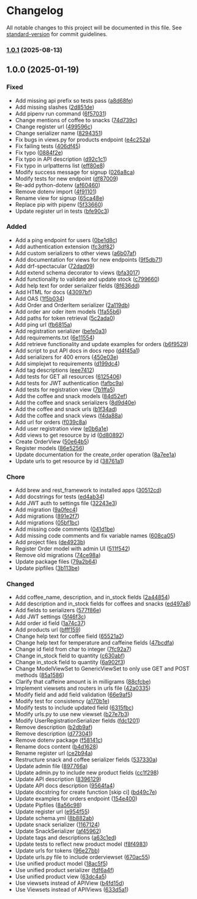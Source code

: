 # Changelog

All notable changes to this project will be documented in this file. See [standard-version](https://github.com/conventional-changelog/standard-version) for commit guidelines.

### [1.0.1](https://github.com/itsdeannat/the-brew-ha-ha-api/compare/v1.0.0...v1.0.1) (2025-08-13)

## 1.0.0 (2025-01-19)


### Fixed

* Add missing api prefix so tests pass ([a8d68fe](https://github.com/itsdeannat/the-brew-ha-ha-api/commit/a8d68fe2cb7e8dd6aaee16f9c018c799d8977cf1))
* Add missing slashes ([2d851de](https://github.com/itsdeannat/the-brew-ha-ha-api/commit/2d851dea48e269d73375fb8a08872c284867a4ab))
* Add pipenv run command ([6f57031](https://github.com/itsdeannat/the-brew-ha-ha-api/commit/6f570319c392e325ef0ab1c9088d3464b05bb522))
* Change mentions of coffee to snacks ([74d739c](https://github.com/itsdeannat/the-brew-ha-ha-api/commit/74d739c82de7edca8c3497a61c1a649e2672af0e))
* Change register url ([499596c](https://github.com/itsdeannat/the-brew-ha-ha-api/commit/499596c3253092603e731ce79ca2a183c95aec25))
* Change serializer name ([8294351](https://github.com/itsdeannat/the-brew-ha-ha-api/commit/829435184536059f58d39a1b496228343d2e4e33))
* Fix bugs in views.py for products endpoint ([e4c252a](https://github.com/itsdeannat/the-brew-ha-ha-api/commit/e4c252a4f6587d42d6a4837b51a95356f9966b74))
* Fix failing tests ([406df45](https://github.com/itsdeannat/the-brew-ha-ha-api/commit/406df456aa7b4981b90c0f33e994e183bdea0dcd))
* Fix typo ([0884f2e](https://github.com/itsdeannat/the-brew-ha-ha-api/commit/0884f2e29075020050767c2d4acd289c666140fc))
* Fix typo in API description ([d92c1c1](https://github.com/itsdeannat/the-brew-ha-ha-api/commit/d92c1c181150735b54ebeecc86f6dc02c3a6d095))
* Fix typo in urlpatterns list ([eff80e8](https://github.com/itsdeannat/the-brew-ha-ha-api/commit/eff80e8d2544580374e6fe91432fd987c3d8b57b))
* Modify success message for signup ([026a8ca](https://github.com/itsdeannat/the-brew-ha-ha-api/commit/026a8ca919b89a8dfcdae733694857a1c2106c12))
* Modify tests for new endpoint ([df87009](https://github.com/itsdeannat/the-brew-ha-ha-api/commit/df8700954c3488e1747b328d7202f75395ee764d))
* Re-add python-dotenv ([af60460](https://github.com/itsdeannat/the-brew-ha-ha-api/commit/af604605bf15c6bf9982fc50b18eea66cc6262ec))
* Remove dotenv import ([4f91101](https://github.com/itsdeannat/the-brew-ha-ha-api/commit/4f91101fc31e260078779c363f7032ee340ac88d))
* Rename view for signup ([65ca48e](https://github.com/itsdeannat/the-brew-ha-ha-api/commit/65ca48ebfd0be459f0b054c6d9db79ce4c35ad80))
* Replace pip with pipenv ([5f33660](https://github.com/itsdeannat/the-brew-ha-ha-api/commit/5f33660de2f1da4b6a5483fbbef560a96d71adbb))
* Update register url in tests ([bfe90c3](https://github.com/itsdeannat/the-brew-ha-ha-api/commit/bfe90c378774257d956d4021b15c21c4cbf6b165))


### Added

* Add a ping endpoint for users ([0be1d8c](https://github.com/itsdeannat/the-brew-ha-ha-api/commit/0be1d8c89b4a0863abac030e46fe2a972c48585d))
* Add authentication extension ([fc3df82](https://github.com/itsdeannat/the-brew-ha-ha-api/commit/fc3df829039b2f9c30527e57245279dc7aa3e2f6))
* Add custom serializers to other views ([a6b07af](https://github.com/itsdeannat/the-brew-ha-ha-api/commit/a6b07afb10748d76ca2b335cdaa41d7d361091ec))
* Add documentation for views for new endpoints ([9f5db71](https://github.com/itsdeannat/the-brew-ha-ha-api/commit/9f5db71c74f18fa87df6abf2aa807da8715bdc97))
* Add drf-spectacular ([72dad09](https://github.com/itsdeannat/the-brew-ha-ha-api/commit/72dad093c1aae544aa3571bfbefd2036fcaf399f))
* Add extend schema decorator to views ([bfa3017](https://github.com/itsdeannat/the-brew-ha-ha-api/commit/bfa3017c6579717d4d4010dfdcb123bf4c5db521))
* Add functionality to validate and update stock ([c799660](https://github.com/itsdeannat/the-brew-ha-ha-api/commit/c799660fef6a69bde0b4a6216976b951fccea736))
* Add help text for order serializer fields ([8f636dd](https://github.com/itsdeannat/the-brew-ha-ha-api/commit/8f636ddd6893e7fffceace6d5a19730c7975c344))
* Add HTML for docs ([43097bf](https://github.com/itsdeannat/the-brew-ha-ha-api/commit/43097bf989df8edc7c66d2bfaf3c8934d0759ef8))
* Add OAS ([1f5b034](https://github.com/itsdeannat/the-brew-ha-ha-api/commit/1f5b0346902b749a98381222fddb023c909e4575))
* Add Order and OrderItem serializer ([2a119db](https://github.com/itsdeannat/the-brew-ha-ha-api/commit/2a119dbdfe4373b6d1680f829fa345c3250a65cb))
* Add order anr oder item models ([1fa55b6](https://github.com/itsdeannat/the-brew-ha-ha-api/commit/1fa55b62136a35edff90614d547dc4ec1b0244a1))
* Add paths for token retrieval ([5c2ada0](https://github.com/itsdeannat/the-brew-ha-ha-api/commit/5c2ada0969e33d4e591e0fd5ae51bea71b97a49e))
* Add ping url ([fb6815a](https://github.com/itsdeannat/the-brew-ha-ha-api/commit/fb6815aa47f5ffcd82c7be579e80dbf1a66e2071))
* Add registration serializer ([befe0a3](https://github.com/itsdeannat/the-brew-ha-ha-api/commit/befe0a3baf20cbfecfa83be74b033276ebdb8d0c))
* Add requirements.txt ([6e11554](https://github.com/itsdeannat/the-brew-ha-ha-api/commit/6e1155490d4ece0be77c8a6111ddc301e7e4f351))
* Add retrieve functionality and update examples for orders ([b6f9529](https://github.com/itsdeannat/the-brew-ha-ha-api/commit/b6f95298848635107d00bef8d891b13e29a88365))
* Add script to put API docs in docs repo ([d4f45a1](https://github.com/itsdeannat/the-brew-ha-ha-api/commit/d4f45a160a2c3251f9e414db8b0af089b1cfc28c))
* Add serializers for 400 errors ([450e03e](https://github.com/itsdeannat/the-brew-ha-ha-api/commit/450e03ed0c50d97ddbcf7d9cc5acad8a3e1f1081))
* Add simplejwt to requirements ([d199dc4](https://github.com/itsdeannat/the-brew-ha-ha-api/commit/d199dc4f12d173bb401d085829c55c496a7aff92))
* Add tag descriptions ([eee7412](https://github.com/itsdeannat/the-brew-ha-ha-api/commit/eee741263f5bc8962762f14af3048d76d13952db))
* Add tests for GET all resources ([6125406](https://github.com/itsdeannat/the-brew-ha-ha-api/commit/6125406be95132615f16277a588199b3feea369e))
* Add tests for JWT authentication ([fafbc9a](https://github.com/itsdeannat/the-brew-ha-ha-api/commit/fafbc9a41efd7e5192ae04a0c1d425251990ac99))
* Add tests for registration view ([7b1ffa5](https://github.com/itsdeannat/the-brew-ha-ha-api/commit/7b1ffa525e32c9fad6a32f7da02ef09c3fe8f61d))
* Add the coffee and snack models ([84d52ef](https://github.com/itsdeannat/the-brew-ha-ha-api/commit/84d52ef663e19ac37df585e721ac6f2ff13796aa))
* Add the coffee and snack serializers ([8d9d40e](https://github.com/itsdeannat/the-brew-ha-ha-api/commit/8d9d40e0b7557888f55a96f91d2f74f3fada94e0))
* Add the coffee and snack urls ([b1f34ad](https://github.com/itsdeannat/the-brew-ha-ha-api/commit/b1f34ad540c9d89a6cb89430bac2b946a69c96f1))
* Add the coffee and snack views ([f4da88a](https://github.com/itsdeannat/the-brew-ha-ha-api/commit/f4da88a6ad3baac92a4e75f72566d133c3fbf03c))
* Add url for orders ([f039c8a](https://github.com/itsdeannat/the-brew-ha-ha-api/commit/f039c8a8b5db915ac6c1f12128246b90260b8754))
* Add user registration view ([e0b6a1e](https://github.com/itsdeannat/the-brew-ha-ha-api/commit/e0b6a1e6d2b206a72176426548cbc0fc8f6359c0))
* Add views to get resource by id ([0d80892](https://github.com/itsdeannat/the-brew-ha-ha-api/commit/0d80892280142ebab15bfaa3b6ca70cdc06bc564))
* Create OrderView ([50e64b5](https://github.com/itsdeannat/the-brew-ha-ha-api/commit/50e64b52dfb2eb3f046a32171964618d7501b254))
* Register models ([86e5256](https://github.com/itsdeannat/the-brew-ha-ha-api/commit/86e5256008e81fa878950e5346bfb36d6cf42d80))
* Update documentation for the create_order operation ([8a7ee1a](https://github.com/itsdeannat/the-brew-ha-ha-api/commit/8a7ee1a096478c2e4b8ed473e8e0d30a21878d58))
* Update urls to get resource by id ([38761a1](https://github.com/itsdeannat/the-brew-ha-ha-api/commit/38761a187f2e8f5ca219d57988f6fe3fc0abc1f0))


### Chore

* Add brew and rest_framework to installed apps ([30512cd](https://github.com/itsdeannat/the-brew-ha-ha-api/commit/30512cd9f07bd5acb7e80433f432e0e51eb29a6e))
* Add docstrings for tests ([ed4ab34](https://github.com/itsdeannat/the-brew-ha-ha-api/commit/ed4ab34fe3bc3474cd4d2c3866f03547efbaa1d3))
* Add JWT auth to settings file ([32243e3](https://github.com/itsdeannat/the-brew-ha-ha-api/commit/32243e3fe5ef89f0ef9b881478123b8d690dd3ad))
* Add migration ([9a0fec4](https://github.com/itsdeannat/the-brew-ha-ha-api/commit/9a0fec4e12183324e87f761bd20c9bb7c7c66f95))
* Add migrations ([891e2f7](https://github.com/itsdeannat/the-brew-ha-ha-api/commit/891e2f727eb26a231845e5902e10326833128baf))
* Add migrations ([05bf1bc](https://github.com/itsdeannat/the-brew-ha-ha-api/commit/05bf1bca9e9abdcce8640d051761fbefed2e9312))
* Add missing code comments ([041d1be](https://github.com/itsdeannat/the-brew-ha-ha-api/commit/041d1be326626734c83a81b57d5084d16018193d))
* Add missing code comments and fix variable names ([608ca05](https://github.com/itsdeannat/the-brew-ha-ha-api/commit/608ca05f56f85bde949785d2f38c5f14214d7d3c))
* Add project files ([de4923b](https://github.com/itsdeannat/the-brew-ha-ha-api/commit/de4923ba5258648c44aec6ecf80a1e1e9de5fffc))
* Register Order model with admin UI ([511f542](https://github.com/itsdeannat/the-brew-ha-ha-api/commit/511f54220d91299d0ed20ba78508077e796407ce))
* Remove old migrations ([74ce98a](https://github.com/itsdeannat/the-brew-ha-ha-api/commit/74ce98a24f4fb8ab07b11dd5db4c18ac548de654))
* Update package files ([79a2b64](https://github.com/itsdeannat/the-brew-ha-ha-api/commit/79a2b64be13909ee3fffd41b8ab0dc66713a017e))
* Update pipfiles ([3b113be](https://github.com/itsdeannat/the-brew-ha-ha-api/commit/3b113beda07039892d5cbd88c743fc0445a2637c))


### Changed

* Add coffee_name, description, and in_stock fields ([2a44854](https://github.com/itsdeannat/the-brew-ha-ha-api/commit/2a4485486d7b1f57437ae325115fe378a7c16f99))
* Add description and in_stock fields for coffees and snacks ([ed497a8](https://github.com/itsdeannat/the-brew-ha-ha-api/commit/ed497a80d4fd30eff266c3da9ff2e842f180b373))
* Add fields to serializers ([577f86e](https://github.com/itsdeannat/the-brew-ha-ha-api/commit/577f86e233cb9d072782aa8b6f707e4cb6043b3a))
* Add JWT settings ([5f46f3c](https://github.com/itsdeannat/the-brew-ha-ha-api/commit/5f46f3c64bdcee3164884b2c03c8093b65b01662))
* Add order id field ([1a74c37](https://github.com/itsdeannat/the-brew-ha-ha-api/commit/1a74c371f5ef1ee8ef13fcb50eda898bbf2173db))
* Add products url ([bfff159](https://github.com/itsdeannat/the-brew-ha-ha-api/commit/bfff159e3d964aca9ff872a9590688e67a2e49e0))
* Change help text for coffee field ([65521a2](https://github.com/itsdeannat/the-brew-ha-ha-api/commit/65521a22827035c4d39921ae2a5e30ffb48311c5))
* Change help text for temperature and caffeine fields ([47bcdfa](https://github.com/itsdeannat/the-brew-ha-ha-api/commit/47bcdfa9004493d9639a54354015f140f05a692d))
* Change id field from char to integer ([7fc92a7](https://github.com/itsdeannat/the-brew-ha-ha-api/commit/7fc92a735336104770ab9288ca8232271498c56f))
* Change in_stock field to quantity ([c630abf](https://github.com/itsdeannat/the-brew-ha-ha-api/commit/c630abf690ce9973b3181191bbc35c2f3c3a414e))
* Change in_stock field to quantity ([6a902f3](https://github.com/itsdeannat/the-brew-ha-ha-api/commit/6a902f343290db9d488b2543a8ddade395ec55b7))
* Change ModelViewSet to GenericViewSet to only use GET and POST methods ([85a1586](https://github.com/itsdeannat/the-brew-ha-ha-api/commit/85a15869038d9fd8187c138332ec5c6020fe8acf))
* Clarify that caffeine amount is in milligrams ([88cfcbe](https://github.com/itsdeannat/the-brew-ha-ha-api/commit/88cfcbe823abc3d6cd34696aa87cd27dc1203484))
* Implement viewsets and routers in urls file ([42a0335](https://github.com/itsdeannat/the-brew-ha-ha-api/commit/42a0335d4bf783199f212c809c6b3254e34a130d))
* Modify field and add field validation ([66e9af5](https://github.com/itsdeannat/the-brew-ha-ha-api/commit/66e9af5a4c47ce338d1fbc8d307591b95b53a41a))
* Modify test for consistency ([a170b1e](https://github.com/itsdeannat/the-brew-ha-ha-api/commit/a170b1e86a18dc492bebd57bf4cd9fe185881ec0))
* Modify tests to include updated field ([6315fbc](https://github.com/itsdeannat/the-brew-ha-ha-api/commit/6315fbcf1dfb1a852d1e062a54cdeb1d707fc8bb))
* Modify urls.py to use new viewset ([b27e7b3](https://github.com/itsdeannat/the-brew-ha-ha-api/commit/b27e7b3f86b5841ef55df4971f3603247c453707))
* Modify UserRegistrationSerializer fields ([fdc1201](https://github.com/itsdeannat/the-brew-ha-ha-api/commit/fdc12018d87e9c69400fbdbc424daad84976cbb8))
* Remove description ([b2db9af](https://github.com/itsdeannat/the-brew-ha-ha-api/commit/b2db9af68e15d144c562e93edd0f041fdd7b09f0))
* Remove description ([d773041](https://github.com/itsdeannat/the-brew-ha-ha-api/commit/d773041f3078eb9dd300355b975eebc8f330b464))
* Remove dotenv package ([f58141c](https://github.com/itsdeannat/the-brew-ha-ha-api/commit/f58141cc42d43237dfa31b65ca66ec20b294cbfe))
* Rename docs content ([b4d1628](https://github.com/itsdeannat/the-brew-ha-ha-api/commit/b4d162827be98bea96b56baabec1b07f93e08d8e))
* Rename register url ([ce2b94a](https://github.com/itsdeannat/the-brew-ha-ha-api/commit/ce2b94a22428281ca0e8f61fc06479bbe451b1cd))
* Restructure snack and coffee serializer fields ([537330a](https://github.com/itsdeannat/the-brew-ha-ha-api/commit/537330a355782d400ae785533c07f83031a96613))
* Update admin file ([897766a](https://github.com/itsdeannat/the-brew-ha-ha-api/commit/897766a50b3bbdd910e57859db96bbc7de11927f))
* Update admin.py to include new product fields ([cc1f298](https://github.com/itsdeannat/the-brew-ha-ha-api/commit/cc1f298f16dd80c9e62968f6054b233174c74cd1))
* Update API description ([8396129](https://github.com/itsdeannat/the-brew-ha-ha-api/commit/839612980d4d5156e01b477a569229f4fdbf6701))
* Update API docs description ([9564fa4](https://github.com/itsdeannat/the-brew-ha-ha-api/commit/9564fa438711e16a272ac90f95a828a5fc332802))
* Update docstring for create function [skip ci] ([bd49c7e](https://github.com/itsdeannat/the-brew-ha-ha-api/commit/bd49c7e2b0d0eeae8d84e39bd33c9d9a058495bc))
* Update examples for orders endpoint ([154e400](https://github.com/itsdeannat/the-brew-ha-ha-api/commit/154e400b27869d6ad198882e371e391e8603b876))
* Update Pipfiles ([8a56c98](https://github.com/itsdeannat/the-brew-ha-ha-api/commit/8a56c98522c97f4a9aaa5de1f80e1e6c9ebf7cea))
* Update register url ([e954f55](https://github.com/itsdeannat/the-brew-ha-ha-api/commit/e954f553324e4b82260e269cf5a8175d58ee70c5))
* Update schema.yml ([8b882ab](https://github.com/itsdeannat/the-brew-ha-ha-api/commit/8b882abef2d0f4362615b4f4319a6dbce3589ac7))
* Update snack serializer ([1167124](https://github.com/itsdeannat/the-brew-ha-ha-api/commit/116712479419bb060ef9b1c5b8cd1249ad14862b))
* Update SnackSerializer ([af45962](https://github.com/itsdeannat/the-brew-ha-ha-api/commit/af45962fdcc0653fb6abb0a80f5f1a924e0da6d7))
* Update tags and descriptions ([a63c1ed](https://github.com/itsdeannat/the-brew-ha-ha-api/commit/a63c1edd505ab69a36790db416660f3dffc60f67))
* Update tests to reflect new product model ([f8f4983](https://github.com/itsdeannat/the-brew-ha-ha-api/commit/f8f498333de670ef8a902e8a04ade02a4ea434cc))
* Update urls for tokens ([96e27bb](https://github.com/itsdeannat/the-brew-ha-ha-api/commit/96e27bb2ccc57f2103da7023765fe99d16e3f06f))
* Update urls.py file to include orderviewset ([670ac55](https://github.com/itsdeannat/the-brew-ha-ha-api/commit/670ac55377f9aeb7d0caa85f24efe0c5eac5eb38))
* Use unified product model ([18ac5f5](https://github.com/itsdeannat/the-brew-ha-ha-api/commit/18ac5f598647278636293e64531bef31ab1b8e8f))
* Use unified product serializer ([fdf6a4f](https://github.com/itsdeannat/the-brew-ha-ha-api/commit/fdf6a4f9ab682040a9fb765947c6ef3d8e6f9dc1))
* Use unified product view ([63dc4a5](https://github.com/itsdeannat/the-brew-ha-ha-api/commit/63dc4a5cf6ee974de38a443bde90ada73499102d))
* Use viewsets instead of APIView ([b4fd15d](https://github.com/itsdeannat/the-brew-ha-ha-api/commit/b4fd15d4c5afca33b1c0cb7802418c34682d64e9))
* Use Viewsets instead of APIViews ([633d5a1](https://github.com/itsdeannat/the-brew-ha-ha-api/commit/633d5a1e10f87be355771a4c4b88d10d8135ae36))
